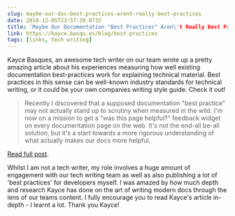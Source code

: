```yaml
---
slug: maybe-our-doc-best-practices-arent-really-best-practices
date: 2018-12-05T23:57:20.873Z
title: 'Maybe Our Documentation "Best Practices" Aren\'t Really Best Practices'
link: https://kayce.basqu.es/blog/best-practices
tags: [links, tech writing]
---
```

Kayce Basques, an awesome tech writer on our team wrote up a pretty amazing article about his experiences measuring how well existing documentation best-practices work for explaining technical material. Best practices in this sense can be well-known industry standards for technical writing, or it could be your own companies writing style guide. Check it out!

> Recently I discovered that a supposed documentation "best practice" may not actually stand up to scrutiny when measured in the wild. I'm now on a mission to get a "was this page helpful?" feedback widget on every documentation page on the web. It's not the end-all be-all solution, but it's a start towards a more rigorous understanding of what actually makes our docs more helpful.

[Read full post](https://kayce.basqu.es/blog/best-practices).

Whilst I am not a tech writer, my role involves a huge amount of engagement with our tech writing team as well as also publishing a lot of 'best practices' for developers myself. I was amazed by how much depth and research Kayce has done on the art of writing modern docs through the lens of our teams content. I fully encourage you to read Kayce's article in-depth - I learnt a lot. Thank you Kayce!

